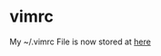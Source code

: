 # vimrc
My ~/.vimrc File is now stored at [here](https://gist.github.com/BeibinLi/1407e6507a185410b909)
